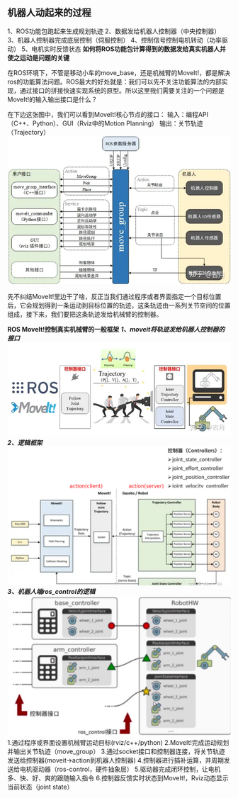 ## 机器人动起来的过程
1、ROS功能包跑起来生成规划轨迹
2、数据发给机器人控制器（中央控制器）
3、机器人控制器完成底层控制（伺服控制）
4、控制信号控制电机转动（功率驱动）
5、电机实时反馈状态
**如何将ROS功能包计算得到的数据发给真实机器人并使之运动是问题的关键**

在ROS环境下，不管是移动小车的move_base，还是机械臂的MoveIt!，都是解决ros的功能算法问题。ROS最大的好处就是：我们可以先不关注功能算法的内部实现，通过接口的拼接快速实现系统的原型。所以这里我们需要关注的一个问题是MoveIt!的输入输出接口是什么？

在下边这张图中，我们可以看到MoveIt!核心节点的接口： 
输入：编程API（C++、Python）、GUI（Rviz中的Motion Planning）
输出：关节轨迹（Trajectory）
![alt text](image-20.png)

先不纠结MoveIt!里边干了啥，反正当我们通过程序或者界面指定一个目标位置后，它会规划得到一条运动到目标位置的轨迹，这条轨迹由一系列关节空间的位置组成，接下来，我们要把这条轨迹发给机械臂的控制器。

**ROS MoveIt!控制真实机械臂的一般框架**
***1、moveit将轨迹发给机器人控制器的接口***
![alt text](image-19.png)
***2、逻辑框架***
![alt text](image-24.png)
***3、机器人端ros_control的逻辑***
![alt text](image-25.png)
1.通过程序或界面设置机械臂运动目标(rviz/c++/python)
2.MoveIt!完成运动规划并输出关节轨迹（move_group）
3.通过socket接口和控制器连接，将关节轨迹发送给控制器(moveit->action到机器人控制器)
4.控制器进行插补运算，并周期发送给电机驱动器（ros-control，硬件抽象层）
5.驱动器完成闭环控制，让电机多、快、好、爽的跟随输入指令
6.控制器反馈实时状态到MoveIt!，Rviz动态显示当前状态（joint state）


